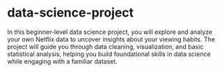 # data-science-project
In this beginner-level data science project, you will explore and analyze your own Netflix data to uncover insights about your viewing habits. The project will guide you through data cleaning, visualization, and basic statistical analysis, helping you build foundational skills in data science while engaging with a familiar dataset.
